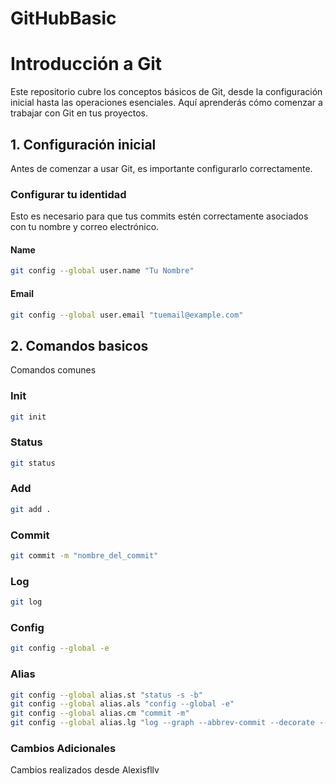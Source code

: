 # GitHubBasic

# Introducción a Git

Este repositorio cubre los conceptos básicos de Git, desde la configuración inicial hasta las operaciones esenciales. Aquí aprenderás cómo comenzar a trabajar con Git en tus proyectos.

## 1. Configuración inicial

Antes de comenzar a usar Git, es importante configurarlo correctamente.

### Configurar tu identidad

Esto es necesario para que tus commits estén correctamente asociados con tu nombre y correo electrónico.
#### Name
```bash
git config --global user.name "Tu Nombre"
```
#### Email
```bash
git config --global user.email "tuemail@example.com"
```

## 2. Comandos basicos

Comandos comunes 

### Init
```bash
git init
```

### Status
```bash
git status
```

### Add
```bash
git add .
```

### Commit
```bash
git commit -m "nombre_del_commit"
```

### Log
```bash
git log
```
### Config
```bash
git config --global -e
```

### Alias
```bash
git config --global alias.st "status -s -b"
git config --global alias.als "config --global -e"
git config --global alias.cm "commit -m"
git config --global alias.lg "log --graph --abbrev-commit --decorate --format=format:'%C(bold blue)%h%C(reset) - %C(bold green)(%ar)%C(reset)%C(white)%s%C(reset)%C(dim white)- %an%C(reset)%C(bold yellow)%d%C(reset)' --all"
```

### Cambios Adicionales
Cambios realizados desde Alexisfllv

